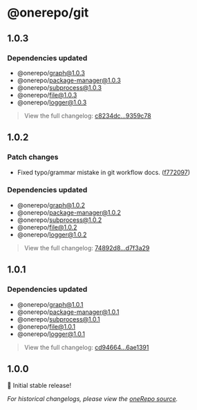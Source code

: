 # @onerepo/git

## 1.0.3

### Dependencies updated

- @onerepo/graph@1.0.3
- @onerepo/package-manager@1.0.3
- @onerepo/subprocess@1.0.3
- @onerepo/file@1.0.3
- @onerepo/logger@1.0.3

> View the full changelog: [c8234dc...9359c78](https://github.com/paularmstrong/onerepo/compare/c8234dc79f7b7f40ca42167d41a6a6f4126c5286...9359c78e4da54e0402ad6a4bf5890a8a71972c8e)

## 1.0.2

### Patch changes

- Fixed typo/grammar mistake in git workflow docs. ([f772097](https://github.com/paularmstrong/onerepo/commit/f77209731674a8fd0286bd0a8c0cf2eced952ba1))

### Dependencies updated

- @onerepo/graph@1.0.2
- @onerepo/package-manager@1.0.2
- @onerepo/subprocess@1.0.2
- @onerepo/file@1.0.2
- @onerepo/logger@1.0.2

> View the full changelog: [74892d8...d7f3a29](https://github.com/paularmstrong/onerepo/compare/74892d8605917bb0d8a1c3fe113d1b04f2505abb...d7f3a2956c6d8ea4a4346ac2541b67196fdc6011)

## 1.0.1

### Dependencies updated

- @onerepo/graph@1.0.1
- @onerepo/package-manager@1.0.1
- @onerepo/subprocess@1.0.1
- @onerepo/file@1.0.1
- @onerepo/logger@1.0.1

> View the full changelog: [cd94664...6ae1391](https://github.com/paularmstrong/onerepo/compare/cd9466419b207f690e55f87d0e4632eebdc0ca6a...6ae13912ef4b9bedab788be13fa167a709b26bba)

## 1.0.0

🎉 Initial stable release!

_For historical changelogs, please view the [oneRepo source](https://github.com/paularmstrong/onerepo/tree/main/modules/git)._
